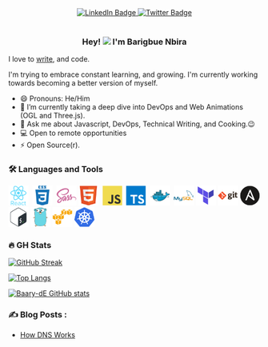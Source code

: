 
<div align="center" id="badges">
  <a href="https://www.linkedin.com/in/barigbue-nbira-454700192/">
    <img src="https://img.shields.io/badge/LinkedIn-blue?style=for-the-badge&logo=linkedin&logoColor=white" alt="LinkedIn Badge"/>
  </a>
  <a href="https://twitter.com/PipScript">
    <img src="https://img.shields.io/badge/Twitter-blue?style=for-the-badge&logo=twitter&logoColor=white" alt="Twitter Badge"/>
  </a>
</div>

<div align="center">
    <img src="https://komarev.com/ghpvc/?username=Barry-dE&style=flat-square&color=blue" alt=""/>
</div>

<h3 align="center"> Hey! <img src="https://media.giphy.com/media/hvRJCLFzcasrR4ia7z/giphy.gif" width="30px"/>  I'm Barigbue Nbira </h3>

I love to [write](https://hashnode.com/@pipScript),  and code.

I'm trying to embrace constant learning, and growing. I'm currently working towards becoming a better version of myself.


- 😄 Pronouns: He/Him
- 🌱 I’m currently taking a deep dive into DevOps and Web Animations (OGL and Three.js).
- 💬 Ask me about Javascript, DevOps, Technical Writing, and Cooking.😉
- 💻 Open to remote opportunities
- ⚡ Open Source(r).

### :hammer_and_wrench: Languages and Tools


<div>
  <img src="https://github.com/devicons/devicon/blob/master/icons/react/react-original-wordmark.svg" title="React" alt="React" width="40" height="40"/>&nbsp;
  <img src="https://github.com/devicons/devicon/blob/master/icons/css3/css3-plain-wordmark.svg"  title="CSS3" alt="CSS" width="40" height="40"/>&nbsp;
   <img src="https://github.com/devicons/devicon/blob/master/icons/sass/sass-original.svg" title="Sass" alt="Sass" width="40" height="40"/>
  <img src="https://github.com/devicons/devicon/blob/master/icons/html5/html5-original.svg" title="HTML5" alt="HTML" width="40" height="40"/>&nbsp;
  <img src="https://github.com/devicons/devicon/blob/master/icons/javascript/javascript-original.svg" title="JavaScript" alt="JavaScript" width="40" height="40"/>&nbsp;
  <img src="https://github.com/devicons/devicon/blob/master/icons/typescript/typescript-original.svg" title="TypeScript" alt="TypeScript" width="40" height="40"/>&nbsp;
  <img src="https://github.com/devicons/devicon/blob/master/icons/docker/docker-original.svg" title="Docker"  alt="Docker" width="40" height="40"/>&nbsp;
  <img src="https://github.com/devicons/devicon/blob/master/icons/mysql/mysql-original-wordmark.svg" title="MySQL" **alt="MySQL" width="40" height="40"/>
  <img src="https://github.com/devicons/devicon/blob/master/icons/terraform/terraform-original.svg" title="Terraform" **alt="Terraform" width="40" height="40"/>
  <img src="https://github.com/devicons/devicon/blob/master/icons/git/git-original-wordmark.svg" title="Git" **alt="Git" width="40" height="40"/>
  <img src="https://github.com/devicons/devicon/blob/master/icons/ansible/ansible-original.svg" title="Ansible" **alt="Ansible" width="40" height="40"/>
  <img src="https://github.com/devicons/devicon/blob/master/icons/bash/bash-original.svg" title="Bash" **alt="Bash" width="40" height="40"/>
  <img src="https://github.com/devicons/devicon/blob/master/icons/go/go-original.svg" title="Go" **alt="Go" width="40" height="40"/>
   <img src="https://github.com/devicons/devicon/blob/master/icons/amazonwebservices/amazonwebservices-original.svg" title="AWS" **alt="amazonwebservices" width="40" height="40"/>
  <img src="https://github.com/devicons/devicon/blob/master/icons/kubernetes/kubernetes-plain.svg" title="Kubernetes" alt="Kubernetes" width="40" height="40"/>
</div>

### :fire: GH Stats
[![GitHub Streak](http://github-readme-streak-stats.herokuapp.com?user=Barry-dE&theme=dark&background=000000)](https://git.io/streak-stats)

[![Top Langs](https://github-readme-stats.vercel.app/api/top-langs/?username=Barry-dE&layout=compact&theme=vision-friendly-dark)](https://github.com/anuraghazra/github-readme-stats)



[![Baary-dE GitHub stats](https://github-readme-stats.vercel.app/api?username=Barry-dE&count_private=true&show_icons=true&theme=radical&hide_border=true)](#!)

### :writing_hand: Blog Posts :

<!-- BLOG-POST-LIST:START -->
- [How DNS Works](https://pipscript.hashnode.dev/dns-understanding-how-the-internets-address-book-works#clkw94ver01vv7invbpnt1qav)

